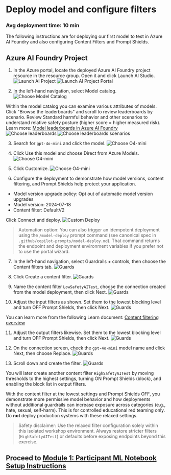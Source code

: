 # Deploy model and configure filters

### Avg deployment time: 10 min

The following instructions are for deploying our first model to test in Azure AI Foundry and also configuring Content Filters and Prompt Shields.

## Azure AI Foundry Project
1. In the Azure portal, locate the deployed Azure AI Foundry project resource in the resource group. Open it and click Launch AI Studio.
![Launch AI Project](../images/launchaiproject1.png "Launch AI Project")
![Launch AI Project Portal](../images/launchaiproject2.png "Launch AI Project Portal")

2. In the left-hand navigation, select Model catalog.
![Choose Model Catalog](../images/modelcatalogblade.png "Choose Model Catalog")

Within the model catalog you can examine various attributes of models. Click "Browse the leaderboards" and scroll to review leaderboards by scenario. Review Standard harmful behavior and other scenarios to understand relative safety posture (higher score = higher measured risk). Learn more: [Model leaderboards in Azure AI Foundry](https://ai.azure.com/doc/azure/ai-foundry/concepts/model-benchmarks?tid=b8f7636c-2e7b-476f-858c-93b63e87d81b)
![Choose leaderboards](../images/browseleaderboard.png "Choose leaderboards")
![Choose leaderboards scenarios](../images/scenarios.png "Choose leaderboards scenarios")

3. Search for `gpt-4o-mini` and click the model.
![Choose O4-mini](../images/o4mini.png "Choose O4-mini")

4. Click Use this model and choose Direct from Azure Models.
![Choose O4-mini](../images/o4mini1.png "Choose O4-mini")

5. Click Customize.
![Choose O4-mini](../images/o4mini2.png "Choose O4-mini")

6. Configure the deployment to demonstrate how model versions, content filtering, and Prompt Shields help protect your application.

- Model version upgrade policy: Opt out of automatic model version upgrades
- Model version: 2024-07-18
- Content filter: DefaultV2

Click Connect and deploy.
![Custom Deploy](../images/customdeploy.png "Custom Deploy")

> Automation option: You can also trigger an idempotent deployment using the `/model-deploy` prompt command (see canonical spec in `.github/copilot-prompts/model-deploy.md`). That command returns the endpoint and deployment environment variables if you prefer not to use the portal wizard.

7. In the left-hand navigation, select Guardrails + controls, then choose the Content filters tab.
![Guards](../images/guard1.png "Guards")

8. Click Create a content filter.
![Guards](../images/guard2.png "Guards")

9. Name the content filter `LowSafetyAITest`, choose the connection created from the model deployment, then click Next.
![Guards](../images/guard3.png "Guards")

10. Adjust the input filters as shown. Set them to the lowest blocking level and turn OFF Prompt Shields, then click Next.
![Guards](../images/guard4.png "Guards")

You can learn more from the following Learn document: [Content filtering overview](https://learn.microsoft.com/en-us/azure/ai-foundry/openai/concepts/content-filter?tabs=warning%2Cuser-prompt%2Cpython-new#risk-categories) 

11. Adjust the output filters likewise. Set them to the lowest blocking level and turn OFF Prompt Shields, then click Next.
![Guards](../images/guard5.png "Guards")

12. On the connection screen, check the `gpt-4o-mini` model name and click Next, then choose Replace.
![Guards](../images/guard6.png "Guards")

13. Scroll down and create the filter.
![Guards](../images/guard7.png "Guards")

You will later create another content filter `HighSafetyAITest` by moving thresholds to the highest settings, turning ON Prompt Shields (block), and enabling the block list in output filters.

With the content filter at the lowest settings and Prompt Shields OFF, you demonstrate more permissive model behavior and how deployments without additional guardrails can increase exposure across categories (e.g., hate, sexual, self-harm). This is for controlled educational red teaming only. Do **not** deploy production systems with these relaxed settings.

> Safety disclaimer: Use the relaxed filter configuration solely within this isolated workshop environment. Always restore stricter filters (`HighSafetyAITest`) or defaults before exposing endpoints beyond this exercise.

## Proceed to [Module 1: Participant ML Notebook Setup Instructions](./workshop/Module%201%20-%20Participant%20ML%20Notebook%20Setup%20Instructions.md)
